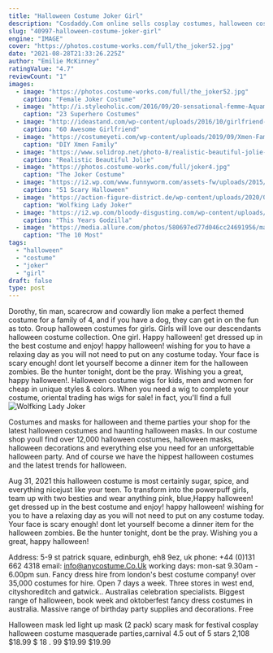 ```yaml
---
title: "Halloween Costume Joker Girl"
description: "Cosdaddy.Com online sells cosplay costumes, halloween costumes, doctor who costumes, anime cosplay, and more halloween costumes for kids & adults for sale. Fast shipping."
slug: "40997-halloween-costume-joker-girl"
engine: "IMAGE"
cover: "https://photos.costume-works.com/full/the_joker52.jpg"
date: "2021-08-28T21:33:26.225Z"
author: "Emilie McKinney"
ratingValue: "4.7"
reviewCount: "1"
images:
  - image: "https://photos.costume-works.com/full/the_joker52.jpg"
    caption: "Female Joker Costume"
  - image: "http://i.styleoholic.com/2016/09/20-sensational-femme-Aquaman.jpg"
    caption: "23 Superhero Costumes"
  - image: "http://ideastand.com/wp-content/uploads/2016/10/girlfriend-group-costume/39-girlfriend-group-costume-ideas.jpg"
    caption: "60 Awesome Girlfriend"
  - image: "https://costumeyeti.com/wp-content/uploads/2019/09/Xmen-Family-Costume.jpg"
    caption: "DIY Xmen Family"
  - image: "https://www.solidrop.net/photo-8/realistic-beautiful-jolie-mask-realistic-silicone-masks-party-masquerade-masks-for-men-full-face-christmas.jpg"
    caption: "Realistic Beautiful Jolie"
  - image: "https://photos.costume-works.com/full/joker4.jpg"
    caption: "The Joker Costume"
  - image: "https://i2.wp.com/www.funnyworm.com/assets-fw/uploads/2015/10/scary-halloween-makeup-halloween-witch.jpg"
    caption: "51 Scary Halloween"
  - image: "https://action-figure-district.de/wp-content/uploads/2020/03/wk-lady-joker2.jpg"
    caption: "Wolfking Lady Joker"
  - image: "https://i2.wp.com/bloody-disgusting.com/wp-content/uploads/2019/02/gggg.png?resize=936%2C520&ssl=1"
    caption: "This Years Godzilla"
  - image: "https://media.allure.com/photos/580697ed77d046cc24691956/master/pass/harley-quinn.jpg?mbid=social_retweet"
    caption: "The 10 Most"
tags:
  - "halloween"
  - "costume"
  - "joker"
  - "girl"
draft: false
type: post
---
```


Dorothy, tin man, scarecrow and cowardly lion make a perfect themed costume for a family of 4, and if you have a dog, they can get in on the fun as toto. Group halloween costumes for girls. Girls will love our descendants halloween costume collection. One girl. Happy halloween! get dressed up in the best costume and enjoy! happy halloween! wishing for you to have a relaxing day as you will not need to put on any costume today. Your face is scary enough! dont let yourself become a dinner item for the halloween zombies. Be the hunter tonight, dont be the pray. Wishing you a great, happy halloween!. Halloween costume wigs for kids, men and women for cheap in unique styles & colors. When you need a wig to complete your costume, oriental trading has wigs for sale! in fact, you'll find a full
![Wolfking Lady Joker](https://action-figure-district.de/wp-content/uploads/2020/03/wk-lady-joker2.jpg "Wolfking Lady Joker")

Costumes and masks for halloween and theme parties your shop for the latest halloween costumes and haunting halloween masks. In our costume shop youll find over 12,000 halloween costumes, halloween masks, halloween decorations and everything else you need for an unforgettable halloween party. And of course we have the hippest halloween costumes and the latest trends for halloween.
<!--inArticleAds-->

<!--galleryOne-->

Aug 31, 2021 this halloween costume is most certainly sugar, spice, and everything nicejust like your teen. To transform into the powerpuff girls, team up with two besties and wear anything pink, blue,Happy halloween! get dressed up in the best costume and enjoy! happy halloween! wishing for you to have a relaxing day as you will not need to put on any costume today. Your face is scary enough! dont let yourself become a dinner item for the halloween zombies. Be the hunter tonight, dont be the pray. Wishing you a great, happy halloween!
<!--inArticleAds-->

<!--galleryTwo-->

Address: 5-9 st patrick square, edinburgh, eh8 9ez, uk phone: +44 (0)131 662 4318 email: info@anycostume.Co.Uk working days: mon-sat  9.30am - 6.00pm sun. Fancy dress hire from london's best costume company! over 35,000 costumes for hire. Open 7 days a week. Three stores in west end, cityshoreditch and gatwick.. Australias celebration specialists. Biggest range of halloween, book week and oktoberfest fancy dress costumes in australia. Massive range of birthday party supplies and decorations. Free
<!--galleryThree-->

Halloween mask led light up mask (2 pack) scary mask for festival cosplay halloween costume masquerade parties,carnival 4.5 out of 5 stars 2,108 $18.99 $ 18 . 99 $19.99 $19.99